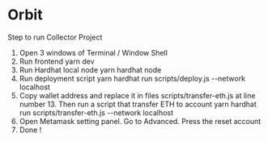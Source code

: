# Orbit

Step to run Collector Project
1. Open 3 windows of Terminal / Window Shell
2. Run frontend yarn dev
3. Run Hardhat local node yarn hardhat node
4. Run deployment script yarn hardhat run scripts/deploy.js --network localhost
5. Copy wallet address and replace it in files scripts/transfer-eth.js at line number 13. Then run a script that transfer ETH to account yarn hardhat run scripts/transfer-eth.js --network localhost
6. Open Metamask setting panel. Go to Advanced. Press the reset account
7. Done ! 